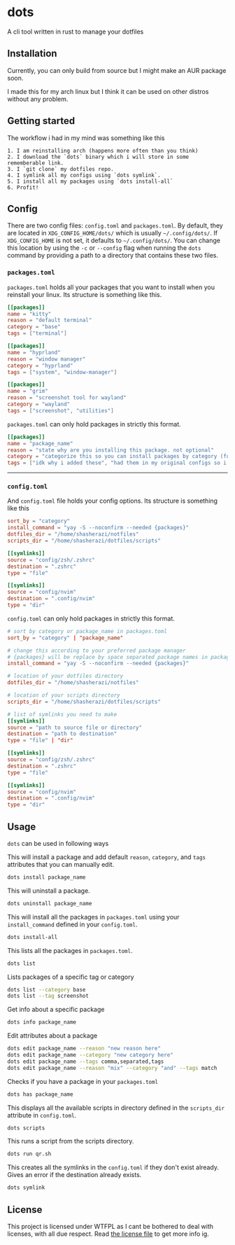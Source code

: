 # dots

A cli tool written in rust to manage your dotfiles

## Installation

Currently, you can only build from source but I might make an AUR package soon.

I made this for my arch linux but I think it can be used on other distros without any problem.

## Getting started

The workflow i had in my mind was something like this

```
1. I am reinstalling arch (happens more often than you think)
2. I download the `dots` binary which i will store in some rememberable link.
3. I `git clone` my dotfiles repo.
4. I symlink all my configs using `dots symlink`.
5. I install all my packages using `dots install-all`
6. Profit!
```

## Config

There are two config files: `config.toml` and `packages.toml`. By default, they are located in `XDG_CONFIG_HOME/dots/` which is usually `~/.config/dots/`. If `XDG_CONFIG_HOME` is not set, it defaults to `~/.config/dots/`. You can change this location by using the `-c` or `--config` flag when running the `dots` command by providing a path to a directory that contains these two files.

### `packages.toml`

`packages.toml` holds all your packages that you want to install when you reinstall your linux. Its structure is something like this.

```toml
[[packages]]
name = "kitty"
reason = "default terminal"
category = "base"
tags = ["terminal"]

[[packages]]
name = "hyprland"
reason = "window manager"
category = "hyprland"
tags = ["system", "window-manager"]

[[packages]]
name = "grim"
reason = "screenshot tool for wayland"
category = "wayland"
tags = ["screenshot", "utilities"]
```

`packages.toml` can only hold packages in strictly this format.


```toml
[[packages]]
name = "package_name"
reason = "state why are you installing this package. not optional"
category = "categorize this so you can install packages by category (future feature)"
tags = ["idk why i added these", "had them in my original configs so i they here too"]
```
---

### `config.toml`


And `config.toml` file holds your config options. Its structure is something like this

```toml
sort_by = "category"
install_command = "yay -S --noconfirm --needed {packages}"
dotfiles_dir = "/home/shasherazi/notfiles"
scripts_dir = "/home/shasherazi/dotfiles/scripts"

[[symlinks]]
source = "config/zsh/.zshrc"
destination = ".zshrc"
type = "file"

[[symlinks]]
source = "config/nvim"
destination = ".config/nvim"
type = "dir"
```

`config.toml` can only hold packages in strictly this format.

```toml
# sort by category or package_name in packages.toml
sort_by = "category" | "package_name"

# change this according to your preferred package manager
# {packages} will be replace by space separated package names in packages.toml
install_command = "yay -S --noconfirm --needed {packages}"

# location of your dotfiles directory
dotfiles_dir = "/home/shasherazi/notfiles"

# location of your scripts directory
scripts_dir = "/home/shasherazi/dotfiles/scripts"

# list of symlinks you need to make
[[symlinks]]
source = "path to source file or directory"
destination = "path to destination"
type = "file" | "dir"

[[symlinks]]
source = "config/zsh/.zshrc"
destination = ".zshrc"
type = "file"

[[symlinks]]
source = "config/nvim"
destination = ".config/nvim"
type = "dir"
```

## Usage

`dots` can be used in following ways

This will install a package and add default `reason`, `category`, and `tags` attributes that you can manually edit.
```sh
dots install package_name
```

This will uninstall a package.
```sh
dots uninstall package_name
```

This will install all the packages in `packages.toml` using your `install_command` defined in your `config.toml`.
```sh
dots install-all
```
This lists all the packages in `packages.toml`.
```sh
dots list
```
Lists packages of a specific tag or category
```sh
dots list --category base
dots list --tag screenshot
```
Get info about a specific package
```sh
dots info package_name
```
Edit attributes about a package
```sh
dots edit package_name --reason "new reason here"
dots edit package_name --category "new category here"
dots edit package_name --tags comma,separated,tags
dots edit package_name --reason "mix" --category "and" --tags match
```
Checks if you have a package in your `packages.toml`
```sh
dots has package_name
```
This displays all the available scripts in directory defined in the `scripts_dir` attribute in `config.toml`.
```sh
dots scripts
```
This runs a script from the scripts directory.
```sh
dots run qr.sh
```
This creates all the symlinks in the `config.toml` if they don't exist already. Gives an error if the destination already exists.
```sh
dots symlink
```

## License

This project is licensed under WTFPL as I cant be bothered to deal with licenses, with all due respect. Read [the license file](./LICENSE) to get more info ig.
